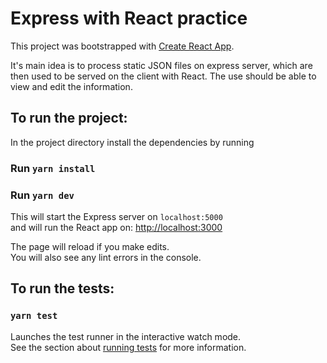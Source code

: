 # Express with React practice

This project was bootstrapped with [Create React App](https://github.com/facebook/create-react-app).

It's main idea is to process static JSON files on express server, which are then used to be served on the client with React. The use should be able to view and edit the information.

## To run the project:

In the project directory install the dependencies by running

### Run `yarn install`

### Run `yarn dev`

This will start the Express server on `localhost:5000`\
and will run the React app on: [http://localhost:3000](http://localhost:3000)

The page will reload if you make edits.\
You will also see any lint errors in the console.

## To run the tests:

### `yarn test`

Launches the test runner in the interactive watch mode.\
See the section about [running tests](https://facebook.github.io/create-react-app/docs/running-tests) for more information.
